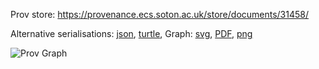 
Prov store: https://provenance.ecs.soton.ac.uk/store/documents/31458/
	
Alternative serialisations: [json](https://provenance.ecs.soton.ac.uk/store/documents/31458.json), [turtle](https://provenance.ecs.soton.ac.uk/store/documents/31458.ttl), 
Graph: [svg](https://provenance.ecs.soton.ac.uk/store/documents/31458.svg), [PDF](https://provenance.ecs.soton.ac.uk/store/documents/31458.pdf), [png](https://provenance.ecs.soton.ac.uk/store/documents/31458.png)

![Prov Graph](https://provenance.ecs.soton.ac.uk/store/documents/31458.png)

		